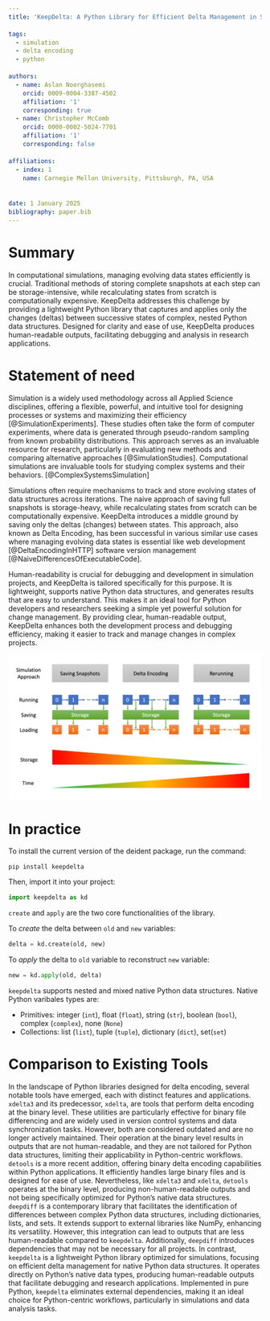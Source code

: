 ```yaml
---
title: 'KeepDelta: A Python Library for Efficient Delta Management in Simulations' 

tags:
  - simulation
  - delta encoding
  - python

authors:
  - name: Aslan Noorghasemi 
    orcid: 0009-0004-3387-4502
    affiliation: '1'
    corresponding: true
  - name: Christopher McComb
    orcid: 0000-0002-5024-7701
    affiliation: '1'
    corresponding: false
  
affiliations:
  - index: 1
    name: Carnegie Mellon University, Pittsburgh, PA, USA
   

date: 1 January 2025
bibliography: paper.bib
---
```



# Summary

In computational simulations, managing evolving data states efficiently is crucial. Traditional methods of storing complete snapshots at each step can be storage-intensive, while recalculating states from scratch is computationally expensive. KeepDelta addresses this challenge by providing a lightweight Python library that captures and applies only the changes (deltas) between successive states of complex, nested Python data structures. Designed for clarity and ease of use, KeepDelta produces human-readable outputs, facilitating debugging and analysis in research applications.


# Statement of need

Simulation is a widely used methodology across all Applied Science disciplines, offering a flexible, powerful, and intuitive tool for designing processes or systems and maximizing their efficiency [@SimulationExperiments]. These studies often take the form of computer experiments, where data is generated through pseudo-random sampling from known probability distributions. This approach serves as an invaluable resource for research, particularly in evaluating new methods and comparing alternative approaches [@SimulationStudies]. Computational simulations are invaluable tools for studying complex systems and their behaviors. [@ComplexSystemsSimulation]

Simulations often require mechanisms to track and store evolving states of data structures across iterations. The naive approach of saving full snapshots is storage-heavy, while recalculating states from scratch can be computationally expensive. KeepDelta introduces a middle ground by saving only the deltas (changes) between states. This approach, also known as Delta Encoding, has been successful in various similar use cases where managing evolving data states is essential like web development [@DeltaEncodingInHTTP] software version management [@NaiveDifferencesOfExecutableCode].

Human-readability is crucial for debugging and development in simulation projects, and KeepDelta is tailored specifically for this purpose. It is lightweight, supports native Python data structures, and generates results that are easy to understand. This makes it an ideal tool for Python developers and researchers seeking a simple yet powerful solution for change management. By providing clear, human-readable output, KeepDelta enhances both the development process and debugging efficiency, making it easier to track and manage changes in complex projects.

![caption](./images/comparison.png)


# In practice

To install the current version of the deident package, run the command:
```
pip install keepdelta
```

Then, import it into your project:
```python
import keepdelta as kd
```

`create` and `apply` are the two core functionalities of the library.

To *create* the delta between `old` and `new` variables:
```python
delta = kd.create(old, new)
```

To *apply* the delta to `old` variable to reconstruct `new` variable:
```python
new = kd.apply(old, delta)
```

`keepdelta` supports nested and mixed native Python data structures. Native Python varibales types are:
- Primitives: integer (`int`), float (`float`), string (`str`), boolean (`bool`), complex (`complex`), none (`None`)
- Collections: list (`list`), tuple (`tuple`), dictionary (`dict`), set(`set`)


# Comparison to Existing Tools

In the landscape of Python libraries designed for delta encoding, several notable tools have emerged, each with distinct features and applications.
`xdelta3` and its predecessor, `xdelta`, are tools that perform delta encoding at the binary level. These utilities are particularly effective for binary file differencing and are widely used in version control systems and data synchronization tasks. However, both are considered outdated and are no longer actively maintained. Their operation at the binary level results in outputs that are not human-readable, and they are not tailored for Python data structures, limiting their applicability in Python-centric workflows.
`detools` is a more recent addition, offering binary delta encoding capabilities within Python applications. It efficiently handles large binary files and is designed for ease of use. Nevertheless, like `xdelta3` and `xdelta`, `detools` operates at the binary level, producing non-human-readable outputs and not being specifically optimized for Python’s native data structures.
`deepdiff` is a contemporary library that facilitates the identification of differences between complex Python data structures, including dictionaries, lists, and sets. It extends support to external libraries like NumPy, enhancing its versatility. However, this integration can lead to outputs that are less human-readable compared to `keepdelta`. Additionally, `deepdiff` introduces dependencies that may not be necessary for all projects.
In contrast, `keepdelta` is a lightweight Python library optimized for simulations, focusing on efficient delta management for native Python data structures. It operates directly on Python’s native data types, producing human-readable outputs that facilitate debugging and research applications. Implemented in pure Python, `keepdelta` eliminates external dependencies, making it an ideal choice for Python-centric workflows, particularly in simulations and data analysis tasks.